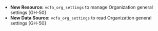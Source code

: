 - **New Resource:** `vcfa_org_settings` to manage Organization general settings [GH-50]
- **New Data Source:** `vcfa_org_settings` to read Organization general settings [GH-50]